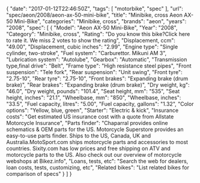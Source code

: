 {
    "date": "2017-01-12T22:46:50Z",
    "tags": [
        "motorbike",
        "spec"
    ],
    "url": "spec\/aeon\/2008\/aeon-ax-50-mini-bike",
    "title": "Minibike, cross Aeon AX-50 Mini-Bike",
    "categories": "Minibike, cross",
    "brands": "aeon",
    "years": "2008",
    "spec": [
        {
            "Model": "Aeon AX-50 Mini-Bike",
            "Year": "2008",
            "Category": "Minibike, cross",
            "Rating": "Do you know this bike?Click here to rate it. We miss 2 votes to show the rating",
            "Displacement, ccm": "49.00",
            "Displacement, cubic inches": "2.99",
            "Engine type": "Single cylinder, two-stroke",
            "Fuel system": "Carburettor. Mikuni AM 3",
            "Lubrication system": "Autolube",
            "Gearbox": "Automatic",
            "Transmission type,final drive": "Belt",
            "Frame type": "High resistance steel pipes",
            "Front suspension": "Tele fork",
            "Rear suspension": "Unit swing",
            "Front tyre": "2.75-10",
            "Rear tyre": "2.75-10",
            "Front brakes": "Expanding brake (drum brake)",
            "Rear brakes": "Expanding brake (drum brake)",
            "Dry weight, kg": "46.0",
            "Dry weight, pounds": "101.4",
            "Seat height, mm": "535",
            "Seat height, inches": "21.1",
            "Wheelbase, mm": "850",
            "Wheelbase, inches": "33.5",
            "Fuel capacity, litres": "5.00",
            "Fuel capacity, gallons": "1.32",
            "Color options": "Yellow, blue, green",
            "Starter": "Electric & kick",
            "Insurance costs": "Get estimated US insurance cost with a quote from Allstate Motorcycle Insurance",
            "Parts finder": "Chaparral provides online schematics & OEM parts for the US.   Motorcycle Superstore provides an easy-to-use parts finder. Ships to the US, Canada, UK and Australia.MotoSport.com ships motorcycle parts and accessories to most countries.    Sixity.com has low prices and free shipping on ATV and motorcycle parts to the US. Also check out our overview of motorcycle webshops at Bikez.info",
            "Loans, tests, etc": "Search the web for dealers, loan costs, tests, customizing, etc",
            "Related bikes": "List related bikes for comparison of specs"
        }
    ]
}